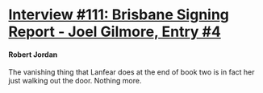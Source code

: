 # [Interview #111: Brisbane Signing Report - Joel Gilmore, Entry #4](https://www.theoryland.com/intvmain.php?i=111#4)

#### Robert Jordan

The vanishing thing that Lanfear does at the end of book two is in fact her just walking out the door. Nothing more.

